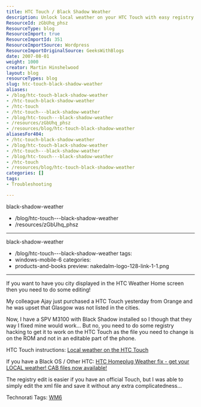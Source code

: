 ```yaml
---
title: HTC Touch / Black Shadow Weather
description: Unlock local weather on your HTC Touch with easy registry hacks! Follow our guide to customize your home screen and enjoy accurate forecasts today!
ResourceId: zGbUhq_phsz
ResourceType: blog
ResourceImport: true
ResourceImportId: 351
ResourceImportSource: Wordpress
ResourceImportOriginalSource: GeeksWithBlogs
date: 2007-08-01
weight: 1000
creator: Martin Hinshelwood
layout: blog
resourceTypes: blog
slug: htc-touch-black-shadow-weather
aliases:
- /blog/htc-touch-black-shadow-weather
- /htc-touch-black-shadow-weather
- /htc-touch
- /htc-touch---black-shadow-weather
- /blog/htc-touch---black-shadow-weather
- /resources/zGbUhq_phsz
- /resources/blog/htc-touch-black-shadow-weather
aliasesFor404:
- /htc-touch-black-shadow-weather
- /blog/htc-touch-black-shadow-weather
- /htc-touch---black-shadow-weather
- /blog/htc-touch---black-shadow-weather
- /htc-touch
- /resources/blog/htc-touch-black-shadow-weather
categories: []
tags:
- Troubleshooting

---
```

black-shadow-weather
- /blog/htc-touch---black-shadow-weather
- /resources/zGbUhq_phsz

---
black-shadow-weather
- /blog/htc-touch---black-shadow-weather
tags:
- windows-mobile-6
categories:
- products-and-books
preview: nakedalm-logo-128-link-1-1.png

---
If you want to have you city displayed in the HTC Weather Home screen then you need to do some editing!

My colleague Ajay just purchased a HTC Touch yesterday from Orange and he was upset that Glasgow was not listed in the cities.

Now, I have a SPV M3100 with Black Shadow installed so I though that they way I fixed mine would work... But no, you need to do some registry hacking to get it to work on the HTC Touch as the file you need to change is on the ROM and not in an editable part of the phone.

HTC Touch instructions: [Local weather on the HTC Touch](http://blog.commsconsulting.co.uk/2007/07/26/local-weather-on-the-htc-touch/ "Local weather on the HTC Touch")

If you have a Black OS / Other HTC: [HTC Homeplug Weather fix - get your LOCAL weather! CAB files now available!](http://forum.xda-developers.com/showthread.php?t=319187 "HTC Homeplug Weather fix - get your LOCAL weather! CAB files now available!")

The registry edit is easier if you have an official Touch, but I was able to simply edit the xml file and save it without any extra complicatedness...

Technorati Tags: [WM6](http://technorati.com/tags/WM6)
